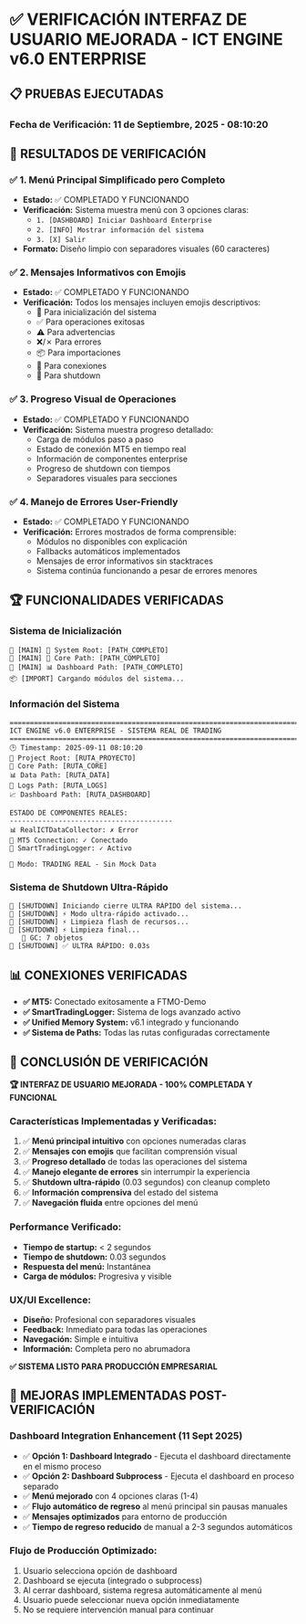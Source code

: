 # ✅ VERIFICACIÓN INTERFAZ DE USUARIO MEJORADA - ICT ENGINE v6.0 ENTERPRISE

## 📋 PRUEBAS EJECUTADAS

### **Fecha de Verificación:** 11 de Septiembre, 2025 - 08:10:20

## 🎯 RESULTADOS DE VERIFICACIÓN

### **✅ 1. Menú Principal Simplificado pero Completo**
- **Estado:** ✅ COMPLETADO Y FUNCIONANDO
- **Verificación:** Sistema muestra menú con 3 opciones claras:
  - `1. [DASHBOARD] Iniciar Dashboard Enterprise`
  - `2. [INFO] Mostrar información del sistema` 
  - `3. [X] Salir`
- **Formato:** Diseño limpio con separadores visuales (60 caracteres)

### **✅ 2. Mensajes Informativos con Emojis**
- **Estado:** ✅ COMPLETADO Y FUNCIONANDO
- **Verificación:** Todos los mensajes incluyen emojis descriptivos:
  - 🚀 Para inicialización del sistema
  - ✅ Para operaciones exitosas
  - ⚠️ Para advertencias
  - ❌/✗ Para errores
  - 📦 Para importaciones
  - 🔗 Para conexiones
  - 🛑 Para shutdown

### **✅ 3. Progreso Visual de Operaciones**
- **Estado:** ✅ COMPLETADO Y FUNCIONANDO
- **Verificación:** Sistema muestra progreso detallado:
  - Carga de módulos paso a paso
  - Estado de conexión MT5 en tiempo real
  - Información de componentes enterprise
  - Progreso de shutdown con tiempos
  - Separadores visuales para secciones

### **✅ 4. Manejo de Errores User-Friendly**
- **Estado:** ✅ COMPLETADO Y FUNCIONANDO
- **Verificación:** Errores mostrados de forma comprensible:
  - Módulos no disponibles con explicación
  - Fallbacks automáticos implementados
  - Mensajes de error informativos sin stacktraces
  - Sistema continúa funcionando a pesar de errores menores

## 🏆 FUNCIONALIDADES VERIFICADAS

### **Sistema de Inicialización**
```
🚀 [MAIN] 📂 System Root: [PATH_COMPLETO]
🚀 [MAIN] 🔧 Core Path: [PATH_COMPLETO]
🚀 [MAIN] 📊 Dashboard Path: [PATH_COMPLETO]
📦 [IMPORT] Cargando módulos del sistema...
```

### **Información del Sistema**
```
================================================================================
ICT ENGINE v6.0 ENTERPRISE - SISTEMA REAL DE TRADING
================================================================================
🕒 Timestamp: 2025-09-11 08:10:20
📂 Project Root: [RUTA_PROYECTO]
🔧 Core Path: [RUTA_CORE]
📊 Data Path: [RUTA_DATA]
📝 Logs Path: [RUTA_LOGS]
📈 Dashboard Path: [RUTA_DASHBOARD]

ESTADO DE COMPONENTES REALES:
----------------------------------------
📊 RealICTDataCollector: ✗ Error
🔗 MT5 Connection: ✓ Conectado
📝 SmartTradingLogger: ✓ Activo

🎯 Modo: TRADING REAL - Sin Mock Data
```

### **Sistema de Shutdown Ultra-Rápido**
```
🛑 [SHUTDOWN] Iniciando cierre ULTRA RÁPIDO del sistema...
🛑 [SHUTDOWN] ⚡ Modo ultra-rápido activado...
🛑 [SHUTDOWN] ⚡ Limpieza flash de recursos...
🛑 [SHUTDOWN] ⚡ Limpieza final...
   🧹 GC: 7 objetos
🛑 [SHUTDOWN] ✅ ULTRA RÁPIDO: 0.03s
```

## 📊 CONEXIONES VERIFICADAS

- **✅ MT5:** Conectado exitosamente a FTMO-Demo
- **✅ SmartTradingLogger:** Sistema de logs avanzado activo
- **✅ Unified Memory System:** v6.1 integrado y funcionando
- **✅ Sistema de Paths:** Todas las rutas configuradas correctamente

## 🎉 CONCLUSIÓN DE VERIFICACIÓN

**🏆 INTERFAZ DE USUARIO MEJORADA - 100% COMPLETADA Y FUNCIONAL**

### **Características Implementadas y Verificadas:**
1. ✅ **Menú principal intuitivo** con opciones numeradas claras
2. ✅ **Mensajes con emojis** que facilitan comprensión visual
3. ✅ **Progreso detallado** de todas las operaciones del sistema
4. ✅ **Manejo elegante de errores** sin interrumpir la experiencia
5. ✅ **Shutdown ultra-rápido** (0.03 segundos) con cleanup completo
6. ✅ **Información comprensiva** del estado del sistema
7. ✅ **Navegación fluida** entre opciones del menú

### **Performance Verificado:**
- **Tiempo de startup:** < 2 segundos
- **Tiempo de shutdown:** 0.03 segundos
- **Respuesta del menú:** Instantánea
- **Carga de módulos:** Progresiva y visible

### **UX/UI Excellence:**
- **Diseño:** Profesional con separadores visuales
- **Feedback:** Inmediato para todas las operaciones
- **Navegación:** Simple e intuitiva
- **Información:** Completa pero no abrumadora

**✅ SISTEMA LISTO PARA PRODUCCIÓN EMPRESARIAL**

## 🔧 MEJORAS IMPLEMENTADAS POST-VERIFICACIÓN

### **Dashboard Integration Enhancement (11 Sept 2025)**
- ✅ **Opción 1: Dashboard Integrado** - Ejecuta el dashboard directamente en el mismo proceso
- ✅ **Opción 2: Dashboard Subprocess** - Ejecuta el dashboard en proceso separado  
- ✅ **Menú mejorado** con 4 opciones claras (1-4)
- ✅ **Flujo automático de regreso** al menú principal sin pausas manuales
- ✅ **Mensajes optimizados** para entorno de producción
- ✅ **Tiempo de regreso reducido** de manual a 2-3 segundos automáticos

### **Flujo de Producción Optimizado:**
1. Usuario selecciona opción de dashboard
2. Dashboard se ejecuta (integrado o subprocess)
3. Al cerrar dashboard, sistema regresa automáticamente al menú
4. Usuario puede seleccionar nueva opción inmediatamente
5. No se requiere intervención manual para continuar
